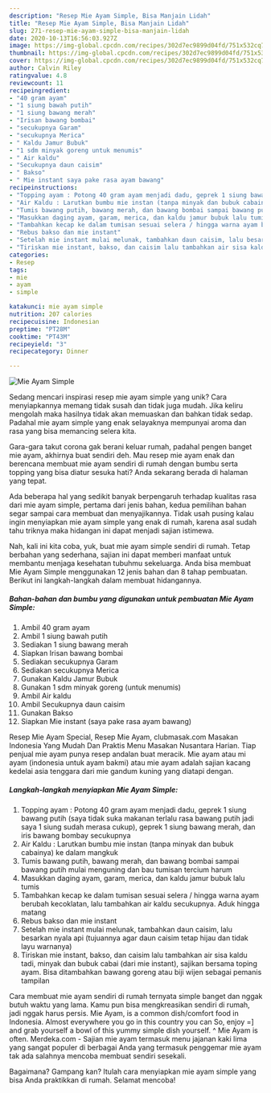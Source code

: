 ```yaml
---
description: "Resep Mie Ayam Simple, Bisa Manjain Lidah"
title: "Resep Mie Ayam Simple, Bisa Manjain Lidah"
slug: 271-resep-mie-ayam-simple-bisa-manjain-lidah
date: 2020-10-13T16:56:03.927Z
image: https://img-global.cpcdn.com/recipes/302d7ec9899d04fd/751x532cq70/mie-ayam-simple-foto-resep-utama.jpg
thumbnail: https://img-global.cpcdn.com/recipes/302d7ec9899d04fd/751x532cq70/mie-ayam-simple-foto-resep-utama.jpg
cover: https://img-global.cpcdn.com/recipes/302d7ec9899d04fd/751x532cq70/mie-ayam-simple-foto-resep-utama.jpg
author: Calvin Riley
ratingvalue: 4.8
reviewcount: 11
recipeingredient:
- "40 gram ayam"
- "1 siung bawah putih"
- "1 siung bawang merah"
- "Irisan bawang bombai"
- "secukupnya Garam"
- "secukupnya Merica"
- " Kaldu Jamur Bubuk"
- "1 sdm minyak goreng untuk menumis"
- " Air kaldu"
- "Secukupnya daun caisim"
- " Bakso"
- " Mie instant saya pake rasa ayam bawang"
recipeinstructions:
- "Topping ayam : Potong 40 gram ayam menjadi dadu, geprek 1 siung bawang putih (saya tidak suka makanan terlalu rasa bawang putih jadi saya 1 siung sudah merasa cukup), geprek 1 siung bawang merah, dan iris bawang bombay secukupnya"
- "Air Kaldu : Larutkan bumbu mie instan (tanpa minyak dan bubuk cabainya) ke dalam mangkuk"
- "Tumis bawang putih, bawang merah, dan bawang bombai sampai bawang putih mulai menguning dan bau tumisan tercium harum"
- "Masukkan daging ayam, garam, merica, dan kaldu jamur bubuk lalu tumis"
- "Tambahkan kecap ke dalam tumisan sesuai selera / hingga warna ayam berubah kecoklatan, lalu tambahkan air kaldu secukupnya. Aduk hingga matang"
- "Rebus bakso dan mie instant"
- "Setelah mie instant mulai melunak, tambahkan daun caisim, lalu besarkan nyala api (tujuannya agar daun caisim tetap hijau dan tidak layu warnanya)"
- "Tiriskan mie instant, bakso, dan caisim lalu tambahkan air sisa kaldu tadi, minyak dan bubuk cabai (dari mie instant), sajikan bersama toping ayam. Bisa ditambahkan bawang goreng atau biji wijen sebagai pemanis tampilan"
categories:
- Resep
tags:
- mie
- ayam
- simple

katakunci: mie ayam simple 
nutrition: 207 calories
recipecuisine: Indonesian
preptime: "PT28M"
cooktime: "PT43M"
recipeyield: "3"
recipecategory: Dinner

---
```



![Mie Ayam Simple](https://img-global.cpcdn.com/recipes/302d7ec9899d04fd/751x532cq70/mie-ayam-simple-foto-resep-utama.jpg)

Sedang mencari inspirasi resep mie ayam simple yang unik? Cara menyiapkannya memang tidak susah dan tidak juga mudah. Jika keliru mengolah maka hasilnya tidak akan memuaskan dan bahkan tidak sedap. Padahal mie ayam simple yang enak selayaknya mempunyai aroma dan rasa yang bisa memancing selera kita.

Gara-gara takut corona gak berani keluar rumah, padahal pengen banget mie ayam, akhirnya buat sendiri deh. Mau resep mie ayam enak dan berencana membuat mie ayam sendiri di rumah dengan bumbu serta topping yang bisa diatur sesuka hati? Anda sekarang berada di halaman yang tepat.

Ada beberapa hal yang sedikit banyak berpengaruh terhadap kualitas rasa dari mie ayam simple, pertama dari jenis bahan, kedua pemilihan bahan segar sampai cara membuat dan menyajikannya. Tidak usah pusing kalau ingin menyiapkan mie ayam simple yang enak di rumah, karena asal sudah tahu triknya maka hidangan ini dapat menjadi sajian istimewa.


Nah, kali ini kita coba, yuk, buat mie ayam simple sendiri di rumah. Tetap berbahan yang sederhana, sajian ini dapat memberi manfaat untuk membantu menjaga kesehatan tubuhmu sekeluarga. Anda bisa membuat Mie Ayam Simple menggunakan 12 jenis bahan dan 8 tahap pembuatan. Berikut ini langkah-langkah dalam membuat hidangannya.

<!--inarticleads1-->

##### Bahan-bahan dan bumbu yang digunakan untuk pembuatan Mie Ayam Simple:

1. Ambil 40 gram ayam
1. Ambil 1 siung bawah putih
1. Sediakan 1 siung bawang merah
1. Siapkan Irisan bawang bombai
1. Sediakan secukupnya Garam
1. Sediakan secukupnya Merica
1. Gunakan  Kaldu Jamur Bubuk
1. Gunakan 1 sdm minyak goreng (untuk menumis)
1. Ambil  Air kaldu
1. Ambil Secukupnya daun caisim
1. Gunakan  Bakso
1. Siapkan  Mie instant (saya pake rasa ayam bawang)


Resep Mie Ayam Special, Resep Mie Ayam, clubmasak.com Masakan Indonesia Yang Mudah Dan Praktis Menu Masakan Nusantara Harian. Tiap penjual mie ayam punya resep andalan buat meracik. Mie ayam atau mi ayam (indonesia untuk ayam bakmi) atau mie ayam adalah sajian kacang kedelai asia tenggara dari mie gandum kuning yang diatapi dengan. 

<!--inarticleads2-->

##### Langkah-langkah menyiapkan Mie Ayam Simple:

1. Topping ayam : Potong 40 gram ayam menjadi dadu, geprek 1 siung bawang putih (saya tidak suka makanan terlalu rasa bawang putih jadi saya 1 siung sudah merasa cukup), geprek 1 siung bawang merah, dan iris bawang bombay secukupnya
1. Air Kaldu : Larutkan bumbu mie instan (tanpa minyak dan bubuk cabainya) ke dalam mangkuk
1. Tumis bawang putih, bawang merah, dan bawang bombai sampai bawang putih mulai menguning dan bau tumisan tercium harum
1. Masukkan daging ayam, garam, merica, dan kaldu jamur bubuk lalu tumis
1. Tambahkan kecap ke dalam tumisan sesuai selera / hingga warna ayam berubah kecoklatan, lalu tambahkan air kaldu secukupnya. Aduk hingga matang
1. Rebus bakso dan mie instant
1. Setelah mie instant mulai melunak, tambahkan daun caisim, lalu besarkan nyala api (tujuannya agar daun caisim tetap hijau dan tidak layu warnanya)
1. Tiriskan mie instant, bakso, dan caisim lalu tambahkan air sisa kaldu tadi, minyak dan bubuk cabai (dari mie instant), sajikan bersama toping ayam. Bisa ditambahkan bawang goreng atau biji wijen sebagai pemanis tampilan


Cara membuat mie ayam sendiri di rumah ternyata simple banget dan nggak butuh waktu yang lama. Kamu pun bisa mengkreasikan sendiri di rumah, jadi nggak harus persis. Mie Ayam, is a common dish/comfort food in Indonesia. Almost everywhere you go in this country you can So, enjoy =] and grab yourself a bowl of this yummy simple dish yourself. ^ Mie Ayam is often. Merdeka.com - Sajian mie ayam termasuk menu jajanan kaki lima yang sangat populer di berbagai Anda yang termasuk penggemar mie ayam tak ada salahnya mencoba membuat sendiri sesekali. 

Bagaimana? Gampang kan? Itulah cara menyiapkan mie ayam simple yang bisa Anda praktikkan di rumah. Selamat mencoba!
